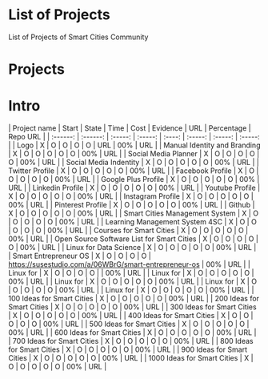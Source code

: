 # List of Projects
List of Projects of Smart Cities Community

# Projects

Intro
=====

| Project name | Start | State | Time | Cost | Evidence | URL | Percentage | Repo URL |
| :------: | :------: | :-----: | :-----: | :----: | :-----: | :-----: | :-----: |
| Logo | X | O | O | O | O | URL | 00% | URL |
| Manual Identity and Branding | X | O | O | O | O | O | 00% | URL |
| Social Media Planner | X | O | O | O | O | O | 00% | URL |
| Social Media Indentity | X | O | O | O | O | O | 00% | URL |
| Twitter Profile | X | O | O | O | O | O | 00% | URL |
| Facebook Profile | X | O | O | O | O | O | 00% | URL |
| Google Plus Profile | X | O | O | O | O | O | 00% | URL |
| Linkedin Profile | X | O | O | O | O | O | 00% | URL |
| Youtube Profile | X | O | O | O | O | O | 00% | URL |
| Instagram Profile | X | O | O | O | O | O | 00% | URL |
| Pinterest Profile | X | O | O | O | O | O | 00% | URL |
| Github | X | O | O | O | O | O | 00% | URL |
| Smart Cities Management System | X | O | O | O | O | O | 00% | URL |
| Learning Management System 4SC | X | O | O | O | O | O | 00% | URL |
| Courses for Smart Cities | X | O | O | O | O | O | 00% | URL |
| Open Source Software List for Smart Cities  | X | O | O | O | O | O | 00% | URL |
| Linux for Data Science  | X | O | O | O | O | O | 00% | URL |
| Smart Entrepreneur OS  | X | O | O | O | O | https://susestudio.com/a/06WBrG/smart-entrepreneur-os | 00% | URL |
| Linux for  | X | O | O | O | O |  | 00% | URL |
| Linux for  | X | O | O | O | O | O | 00% | URL |
| Linux for  | X | O | O | O | O | O | 00% | URL |
| Linux for  | X | O | O | O | O | O | 00% | URL |
| Linux for  | X | O | O | O | O | O | 00% | URL |
| 100 Ideas for Smart Cities  | X | O | O | O | O | O | 00% | URL |
| 200 Ideas for Smart Cities  | X | O | O | O | O | O | 00% | URL |
| 300 Ideas for Smart Cities  | X | O | O | O | O | O | 00% | URL |
| 400 Ideas for Smart Cities  | X | O | O | O | O | O | 00% | URL |
| 500 Ideas for Smart Cities  | X | O | O | O | O | O | 00% | URL |
| 600 Ideas for Smart Cities  | X | O | O | O | O | O | 00% | URL |
| 700 Ideas for Smart Cities  | X | O | O | O | O | O | 00% | URL |
| 800 Ideas for Smart Cities  | X | O | O | O | O | O | 00% | URL |
| 900 Ideas for Smart Cities  | X | O | O | O | O | O | 00% | URL |
| 1000 Ideas for Smart Cities  | X | O | O | O | O | O | 00% | URL |
